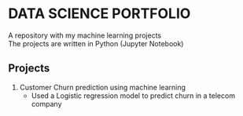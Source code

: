 # DATA SCIENCE PORTFOLIO
A repository with my machine learning projects <br>
The projects are written in Python (Jupyter Notebook)

## Projects <br>
1. Customer Churn prediction using machine learning <br>
    - Used a Logistic regression model to predict churn in a telecom company
    
